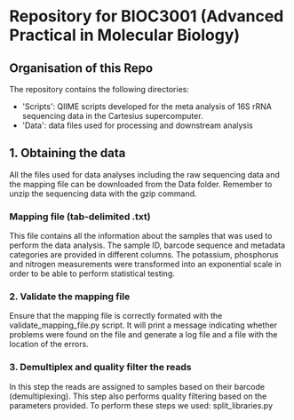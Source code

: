 # Repository for BIOC3001 (Advanced Practical in Molecular Biology) 

## Organisation of this Repo
The repository contains the following directories:  
* 'Scripts': QIIME scripts developed for the meta analysis of 16S rRNA sequencing data in the Cartesius supercomputer. 
* 'Data': data files used for processing and downstream analysis 
## 1. Obtaining the data
All the files used for data analyses including the raw sequencing data and the mapping file can be downloaded from the Data folder. Remember to unzip the sequencing data with the gzip command. 
### Mapping file (tab-delimited .txt)
This file contains all the information about the samples that was used to perform the data analysis. The sample ID, barcode sequence and metadata categories are provided in different columns. The potassium, phosphorus and nitrogen measurements were transformed into an exponential scale in order to be able to perform statistical testing. 
### 2. Validate the mapping file 
Ensure that the mapping file is correctly formated with the validate_mapping_file.py script. It will print a message indicating whether problems were found on the file and generate a log file and a file with the location of the errors. 
### 3. Demultiplex and quality filter the reads
In this step the reads are assigned to samples based on their barcode (demultiplexing). This step also performs quality filtering based on the parameters provided. To perform these steps we used: split_libraries.py
